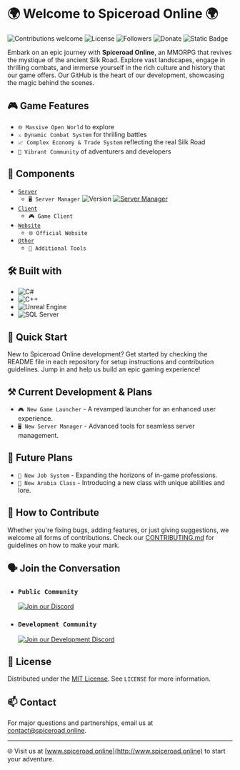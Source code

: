 # 🌍 Welcome to Spiceroad Online 🌍

![Contributions welcome](https://img.shields.io/badge/contributions-welcome-darkgreen.svg)
![License](https://img.shields.io/badge/license-GPL-green.svg)
![Followers](https://img.shields.io/github/followers/spiceroad-online)
![Donate](https://img.shields.io/badge/5%24-5ddca3?style=social&label=%F0%9F%90%8F%20Buy%20me%20a%20RAM&link=https%3A%2F%2Fwww.buymeacoffee.com%2FMitzesque&link=https%3A%2F%2Fwww.buymeacoffee.com%2FMitzesque)
![Static Badge](https://img.shields.io/badge/5%24-green?style=social&label=Buy%20us%20a%20RAM&link=https%3A%2F%2Fwww.buymeacoffee.com%2FMitzesque&link=https%3A%2F%2Fwww.buymeacoffee.com%2FMitzesque)

Embark on an epic journey with **Spiceroad Online**, an MMORPG that revives the mystique of the ancient Silk Road. Explore vast landscapes, engage in thrilling combats, and immerse yourself in the rich culture and history that our game offers. Our GitHub is the heart of our development, showcasing the magic behind the scenes.

## 🎮 Game Features

- `🌐 Massive Open World` to explore
- `⚔️ Dynamic Combat System` for thrilling battles
- `📈 Complex Economy & Trade System` reflecting the real Silk Road
- `👥 Vibrant Community` of adventurers and developers

## 🌳 Components

- [`Server`](https://github.com/Spiceroad-Online/server)
  - `🖥️ Server Manager` ![Version](https://img.shields.io/github/v/release/Spiceroad-Online/server?style=flat-square) [![Server Manager](https://github.com/Spiceroad-Online/server/actions/workflows/build-main.yml/badge.svg?branch=main&label=Server%20Manager)](https://github.com/Spiceroad-Online/server/actions/workflows/build-main.yml)
- [`Client`](https://github.com/Spiceroad-Online/client)
  - `🎮 Game Client`
- [`Website`](https://github.com/Spiceroad-Online/web-portal)
  - `🌐 Official Website`
- [`Other`](https://github.com/orgs/Spiceroad-Online/repositories)
  - `🔧 Additional Tools`

## 🛠️ Built with

- ![C#](https://img.shields.io/badge/C%23-239120.svg?style=for-the-badge&logo=c-sharp&logoColor=white)
- ![C++](https://img.shields.io/badge/C++-ff69b4.svg?style=for-the-badge&logo=c%2B%2B&logoColor=white)
- ![Unreal Engine](https://img.shields.io/badge/Unreal_Engine-313131.svg?style=for-the-badge&logo=unreal-engine&logoColor=white)
- ![SQL Server](https://img.shields.io/badge/SQL_Server-00599C.svg?style=for-the-badge&logo=microsoft-sql-server&logoColor=white)

## 🚀 Quick Start

New to Spiceroad Online development? Get started by checking the README file in each repository for setup instructions and contribution guidelines. Jump in and help us build an epic gaming experience!

## ⚒️ Current Development & Plans

- `🎮 New Game Launcher` - A revamped launcher for an enhanced user experience.
- `🖥️ New Server Manager` - Advanced tools for seamless server management.

## 🔮 Future Plans

- `💼 New Job System` - Expanding the horizons of in-game professions.
- `🕌 New Arabia Class` - Introducing a new class with unique abilities and lore.

## 🤝 How to Contribute

Whether you're fixing bugs, adding features, or just giving suggestions, we welcome all forms of contributions. Check our [CONTRIBUTING.md](CONTRIBUTING.md) for guidelines on how to make your mark.

## 🗣️ Join the Conversation

- ### `Public Community`
  [![Join our Discord](https://img.shields.io/discord/1207644486168084542.svg?style=for-the-badge&logo=discord&logoColor=white)](https://discord.gg/HWn4NxYQ56)
- ### `Development Community`
  [![Join our Development Discord](https://img.shields.io/discord/1222735908562931793.svg?style=for-the-badge&logo=discord&logoColor=white)](https://discord.gg/WGZ4jxPR8X)


## 📜 License

Distributed under the [MIT License](LICENSE). See `LICENSE` for more information.

## 📫 Contact

For major questions and partnerships, email us at [contact@spiceroad.online](mailto:contact@spiceroad.online).

---

🌐 Visit us at [www.spiceroad.online](http://www.spiceroad.online) to start your adventure.
